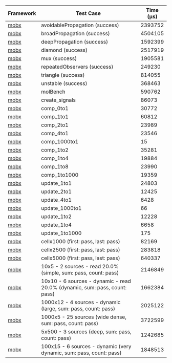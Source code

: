 | Framework | Test Case | Time (μs) |
| --- | --- | --- |
| [mobx](https://github.com/mobxjs/mobx.dart) | avoidablePropagation (success) | 2393752 |
| [mobx](https://github.com/mobxjs/mobx.dart) | broadPropagation (success) | 4504105 |
| [mobx](https://github.com/mobxjs/mobx.dart) | deepPropagation (success) | 1592399 |
| [mobx](https://github.com/mobxjs/mobx.dart) | diamond (success) | 2517919 |
| [mobx](https://github.com/mobxjs/mobx.dart) | mux (success) | 1905581 |
| [mobx](https://github.com/mobxjs/mobx.dart) | repeatedObservers (success) | 249230 |
| [mobx](https://github.com/mobxjs/mobx.dart) | triangle (success) | 814055 |
| [mobx](https://github.com/mobxjs/mobx.dart) | unstable (success) | 368463 |
| [mobx](https://github.com/mobxjs/mobx.dart) | molBench | 590762 |
| [mobx](https://github.com/mobxjs/mobx.dart) | create_signals | 86073 |
| [mobx](https://github.com/mobxjs/mobx.dart) | comp_0to1 | 30772 |
| [mobx](https://github.com/mobxjs/mobx.dart) | comp_1to1 | 60812 |
| [mobx](https://github.com/mobxjs/mobx.dart) | comp_2to1 | 23989 |
| [mobx](https://github.com/mobxjs/mobx.dart) | comp_4to1 | 23546 |
| [mobx](https://github.com/mobxjs/mobx.dart) | comp_1000to1 | 15 |
| [mobx](https://github.com/mobxjs/mobx.dart) | comp_1to2 | 35281 |
| [mobx](https://github.com/mobxjs/mobx.dart) | comp_1to4 | 19884 |
| [mobx](https://github.com/mobxjs/mobx.dart) | comp_1to8 | 23990 |
| [mobx](https://github.com/mobxjs/mobx.dart) | comp_1to1000 | 19359 |
| [mobx](https://github.com/mobxjs/mobx.dart) | update_1to1 | 24803 |
| [mobx](https://github.com/mobxjs/mobx.dart) | update_2to1 | 12425 |
| [mobx](https://github.com/mobxjs/mobx.dart) | update_4to1 | 6428 |
| [mobx](https://github.com/mobxjs/mobx.dart) | update_1000to1 | 66 |
| [mobx](https://github.com/mobxjs/mobx.dart) | update_1to2 | 12228 |
| [mobx](https://github.com/mobxjs/mobx.dart) | update_1to4 | 6658 |
| [mobx](https://github.com/mobxjs/mobx.dart) | update_1to1000 | 175 |
| [mobx](https://github.com/mobxjs/mobx.dart) | cellx1000 (first: pass, last: pass) | 82169 |
| [mobx](https://github.com/mobxjs/mobx.dart) | cellx2500 (first: pass, last: pass) | 283818 |
| [mobx](https://github.com/mobxjs/mobx.dart) | cellx5000 (first: pass, last: pass) | 640337 |
| [mobx](https://github.com/mobxjs/mobx.dart) | 10x5 - 2 sources - read 20.0% (simple, sum: pass, count: pass) | 2146849 |
| [mobx](https://github.com/mobxjs/mobx.dart) | 10x10 - 6 sources - dynamic - read 20.0% (dynamic, sum: pass, count: pass) | 1662384 |
| [mobx](https://github.com/mobxjs/mobx.dart) | 1000x12 - 4 sources - dynamic (large, sum: pass, count: pass) | 2025122 |
| [mobx](https://github.com/mobxjs/mobx.dart) | 1000x5 - 25 sources (wide dense, sum: pass, count: pass) | 3722599 |
| [mobx](https://github.com/mobxjs/mobx.dart) | 5x500 - 3 sources (deep, sum: pass, count: pass) | 1242685 |
| [mobx](https://github.com/mobxjs/mobx.dart) | 100x15 - 6 sources - dynamic (very dynamic, sum: pass, count: pass) | 1848513 |
